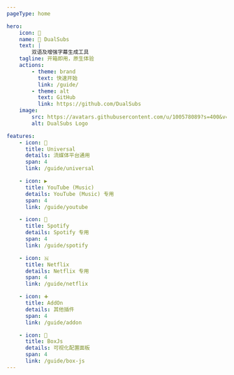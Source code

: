 ```yaml
---
pageType: home

hero:
    icon: 🍿️
    name: 🍿️ DualSubs
    text: |
        双语及增强字幕生成工具
    tagline: 开箱即用，原生体验
    actions:
        - theme: brand
          text: 快速开始
          link: /guide/
        - theme: alt
          text: GitHub
          link: https://github.com/DualSubs
    image:
        src: https://avatars.githubusercontent.com/u/100578089?s=400&v=4
        alt: DualSubs Logo

features:
    - icon: 🔣
      title: Universal
      details: 流媒体平台通用
      span: 4
      link: /guide/universal

    - icon: ▶️
      title: YouTube (Music)
      details: YouTube (Music) 专用
      span: 4
      link: /guide/youtube

    - icon: 🎵
      title: Spotify
      details: Spotify 专用
      span: 4
      link: /guide/spotify

    - icon: 🇳
      title: Netflix
      details: Netflix 专用
      span: 4
      link: /guide/netflix

    - icon: ➕
      title: AddOn
      details: 其他插件
      span: 4
      link: /guide/addon

    - icon: 🧰
      title: BoxJs
      details: 可视化配置面板
      span: 4
      link: /guide/box-js
---
```

